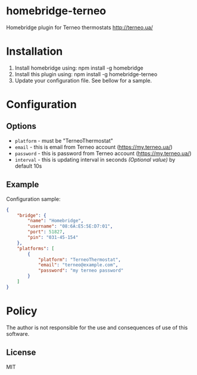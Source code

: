 # homebridge-terneo
Homebridge plugin for Terneo thermostats http://terneo.ua/

# Installation

1. Install homebridge using: npm install -g homebridge
2. Install this plugin using: npm install -g homebridge-terneo
3. Update your configuration file. See bellow for a sample.

# Configuration

## Options

- `platform` - must be "TerneoThermostat"
- `email` - this is email from Terneo account (https://my.terneo.ua/)
- `password` - this is password from Terneo account (https://my.terneo.ua/)
- `interval` - this is updating interval in seconds *(Optional value)* by default 10s

## Example

Configuration sample:

 ```json
 {
     "bridge": {
         "name": "Homebridge",
         "username": "08:6A:E5:5E:D7:01",
         "port": 51827,
         "pin": "031-45-154"
     },
     "platforms": [
         {
             "platform": "TerneoThermostat",
             "email": "terneo@example.com",
             "password": "my terneo password"
         }
     ]
 }
```

# Policy

The author is not responsible for the use and consequences of use of this software.

License
----

MIT
